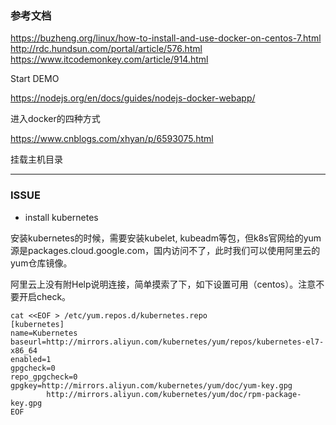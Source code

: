 ### 参考文档 
https://buzheng.org/linux/how-to-install-and-use-docker-on-centos-7.html
http://rdc.hundsun.com/portal/article/576.html
https://www.itcodemonkey.com/article/914.html


Start DEMO

https://nodejs.org/en/docs/guides/nodejs-docker-webapp/

进入docker的四种方式

https://www.cnblogs.com/xhyan/p/6593075.html


挂载主机目录

---
### ISSUE
- install kubernetes

安装kubernetes的时候，需要安装kubelet, kubeadm等包，但k8s官网给的yum源是packages.cloud.google.com，国内访问不了，此时我们可以使用阿里云的yum仓库镜像。

阿里云上没有附Help说明连接，简单摸索了下，如下设置可用（centos）。注意不要开启check。
```
cat <<EOF > /etc/yum.repos.d/kubernetes.repo
[kubernetes]
name=Kubernetes
baseurl=http://mirrors.aliyun.com/kubernetes/yum/repos/kubernetes-el7-x86_64
enabled=1
gpgcheck=0
repo_gpgcheck=0
gpgkey=http://mirrors.aliyun.com/kubernetes/yum/doc/yum-key.gpg
        http://mirrors.aliyun.com/kubernetes/yum/doc/rpm-package-key.gpg
EOF
```
